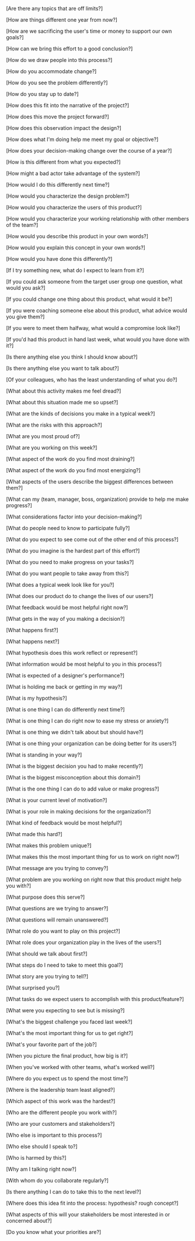 [Are there any topics that are off limits?]

[How are things different one year from now?]

[How are we sacrificing the user's time or money to support our own goals?]

[How can we bring this effort to a good conclusion?]

[How do we draw people into this process?]

[How do you accommodate change?]

[How do you see the problem differently?]

[How do you stay up to date?]

[How does this fit into the narrative of the project?]

[How does this move the project forward?]

[How does this observation impact the design?]

[How does what I'm doing help me meet my goal or objective?]

[How does your decision-making change over the course of a year?]

[How is this different from what you expected?]

[How might a bad actor take advantage of the system?]

[How would I do this differently next time?]

[How would you characterize the design problem?]

[How would you characterize the users of this product?]

[How would you characterize your working relationship with other members of the team?]

[How would you describe this product in your own words?]

[How would you explain this concept in your own words?]

[How would you have done this differently?]

[If I try something new, what do I expect to learn from it?]

[If you could ask someone from the target user group one question, what would you ask?]

[If you could change one thing about this product, what would it be?]

[If you were coaching someone else about this product, what advice would you give them?]

[If you were to meet them halfway, what would a compromise look like?]

[If you'd had this product in hand last week, what would you have done with it?]

[Is there anything else you think I should know about?]

[Is there anything else you want to talk about?]

[Of your colleagues, who has the least understanding of what you do?]

[What about this activity makes me feel dread?]

[What about this situation made me so upset?]

[What are the kinds of decisions you make in a typical week?]

[What are the risks with this approach?]

[What are you most proud of?]

[What are you working on this week?]

[What aspect of the work do you find most draining?]

[What aspect of the work do you find most energizing?]

[What aspects of the users describe the biggest differences between them?]

[What can my (team, manager, boss, organization) provide to help me make progress?]

[What considerations factor into your decision-making?]

[What do people need to know to participate fully?]

[What do you expect to see come out of the other end of this process?]

[What do you imagine is the hardest part of this effort?]

[What do you need to make progress on your tasks?]

[What do you want people to take away from this?]

[What does a typical week look like for you?]

[What does our product do to change the lives of our users?]

[What feedback would be most helpful right now?]

[What gets in the way of you making a decision?]

[What happens first?]

[What happens next?]

[What hypothesis does this work reflect or represent?]

[What information would be most helpful to you in this process?]

[What is expected of a designer's performance?]

[What is holding me back or getting in my way?]

[What is my hypothesis?]

[What is one thing I can do differently next time?]

[What is one thing I can do right now to ease my stress or anxiety?]

[What is one thing we didn't talk about but should have?]

[What is one thing your organization can be doing better for its users?]

[What is standing in your way?]

[What is the biggest decision you had to make recently?]

[What is the biggest misconception about this domain?]

[What is the one thing I can do to add value or make progress?]

[What is your current level of motivation?]

[What is your role in making decisions for the organization?]

[What kind of feedback would be most helpful?]

[What made this hard?]

[What makes this problem unique?]

[What makes this the most important thing for us to work on right now?]

[What message are you trying to convey?]

[What problem are you working on right now that this product might help you with?]

[What purpose does this serve?]

[What questions are we trying to answer?]

[What questions will remain unanswered?]

[What role do you want to play on this project?]

[What role does your organization play in the lives of the users?]

[What should we talk about first?]

[What steps do I need to take to meet this goal?]

[What story are you trying to tell?]

[What surprised you?]

[What tasks do we expect users to accomplish with this product/feature?]

[What were you expecting to see but is missing?]

[What's the biggest challenge you faced last week?]

[What's the most important thing for us to get right?]

[What's your favorite part of the job?]

[When you picture the final product, how big is it?]

[When you've worked with other teams, what's worked well?]

[Where do you expect us to spend the most time?]

[Where is the leadership team least aligned?]

[Which aspect of this work was the hardest?]

[Who are the different people you work with?]

[Who are your customers and stakeholders?]

[Who else is important to this process?]

[Who else should I speak to?]

[Who is harmed by this?]

[Why am I talking right now?]

[With whom do you collaborate regularly?]

[Is there anything I can do to take this to the next level?]

[Where does this idea fit into the process: hypothesis? rough concept?]

[What aspects of this will your stakeholders be most interested in or concerned about?]

[Do you know what your priorities are?]
